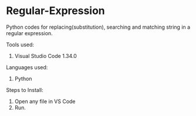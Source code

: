 # Regular-Expression
Python codes for replacing(substitution), searching and matching string in a regular expression.

Tools used:
1. Visual Studio Code 1.34.0

Languages used:
1. Python

Steps to Install:
1. Open any file in VS Code
2. Run.
